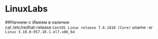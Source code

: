 # LinuxLabs
##Начнем-с
Имеем в наличии  
cat /etc/redhat-release
```CentOS Linux release 7.6.1810 (Core)```
uname -sr
```Linux 3.10.0-957.10.1.el7.x86_64```


